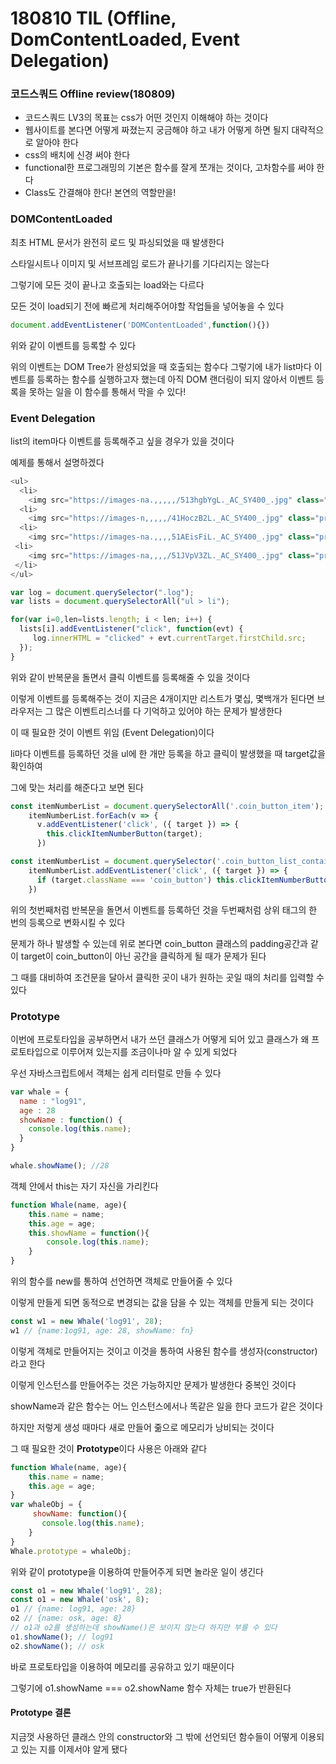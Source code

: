 # 180810 TIL (Offline, DomContentLoaded, Event Delegation)

### 코드스쿼드 Offline review(180809)

- 코드스쿼드 LV3의 목표는 css가 어떤 것인지 이해해야 하는 것이다
- 웹사이트를 본다면 어떻게 짜졌는지 궁금해야 하고 내가 어떻게 하면 될지 대략적으로 알아야 한다
- css의 배치에 신경 써야 한다
- functional한 프로그래밍의 기본은 함수를 잘게 쪼개는 것이다, 고차함수를 써야 한다
- Class도 간결해야 한다! 본연의 역할만을!



### DOMContentLoaded

최초 HTML 문서가 완전히 로드 및 파싱되었을 때 발생한다

스타일시트나 이미지 및 서브프레임 로드가 끝나기를 기다리지는 않는다

그렇기에 모든 것이 끝나고 호출되는 load와는 다르다

모든 것이 load되기 전에 빠르게 처리해주어야할 작업들을 넣어놓을 수 있다

```js
document.addEventListener('DOMContentLoaded',function(){})
```

위와 같이 이벤트를 등록할 수 있다

위의 이벤트는 DOM Tree가 완성되었을 때 호출되는 함수다 그렇기에 내가 list마다 이벤트를 등록하는 함수를 실행하고자 했는데 아직 DOM 랜더링이 되지 않아서 이벤트 등록을 못하는 일을 이 함수를 통해서 막을 수 있다!



### Event Delegation

list의 item마다 이벤트를 등록해주고 싶을 경우가 있을 것이다

예제를 통해서 설명하겠다

```js
<ul>
  <li>
    <img src="https://images-na.,,,,,/513hgbYgL._AC_SY400_.jpg" class="product-image" >    </li>
  <li>
    <img src="https://images-n,,,,,/41HoczB2L._AC_SY400_.jpg" class="product-image" >    </li>
  <li>
    <img src="https://images-na.,,,,51AEisFiL._AC_SY400_.jpg" class="product-image" >  </li>
 <li>
    <img src="https://images-na,,,,/51JVpV3ZL._AC_SY400_.jpg" class="product-image" >
 </li>
</ul>
```

```js
var log = document.querySelector(".log");
var lists = document.querySelectorAll("ul > li");

for(var i=0,len=lists.length; i < len; i++) {
  lists[i].addEventListener("click", function(evt) {
     log.innerHTML = "clicked" + evt.currentTarget.firstChild.src;
  });
}
```

위와 같이 반복문을 돌면서 클릭 이벤트를 등록해줄 수 있을 것이다

이렇게 이벤트를 등록해주는 것이 지금은 4개이지만 리스트가 몇십, 몇백개가 된다면 브라우저는 그 많은 이벤트리스너를 다 기억하고 있어야 하는 문제가 발생한다

이 때 필요한 것이 이벤트 위임 (Event Delegation)이다

li마다 이벤트를 등록하던 것을 ul에 한 개만 등록을 하고 클릭이 발생했을 때 target값을 확인하여

그에 맞는 처리를 해준다고 보면 된다

```js
const itemNumberList = document.querySelectorAll('.coin_button_item');
    itemNumberList.forEach(v => {
      v.addEventListener('click', ({ target }) => {
        this.clickItemNumberButton(target);
      })
```

```js
const itemNumberList = document.querySelector('.coin_button_list_container');
    itemNumberList.addEventListener('click', ({ target }) => {
      if (target.className === 'coin_button') this.clickItemNumberButton(target);
    })
```

위의 첫번째처럼 반복문을 돌면서 이벤트를 등록하던 것을 두번째처럼 상위 태그의 한 번의 등록으로 변화시킬 수 있다

문제가 하나 발생할 수 있는데 위로 본다면 coin_button 클래스의 padding공간과 같이 target이 coin_button이 아닌 공간을 클릭하게 될 때가 문제가 된다

그 때를 대비하여 조건문을 달아서 클릭한 곳이 내가 원하는 곳일 때의 처리를 입력할 수 있다



### Prototype

이번에 프로토타입을 공부하면서 내가 쓰던 클래스가 어떻게 되어 있고 클래스가 왜 프로토타입으로 이루어져 있는지를 조금이나마 알 수 있게 되었다

우선 자바스크립트에서 객체는 쉽게 리터럴로 만들 수 있다

```js
var whale = {
  name : "log91",
  age : 28
  showName : function() {
    console.log(this.name);
  }
}

whale.showName(); //28
```

객체 안에서 this는 자기 자신을 가리킨다

```js
function Whale(name, age){
    this.name = name;
    this.age = age;
    this.showName = function(){
        console.log(this.name);
    }
}
```

위의 함수를 new를 통하여 선언하면 객체로 만들어줄 수 있다

이렇게 만들게 되면 동적으로 변경되는 값을 담을 수 있는 객체를 만들게 되는 것이다

```js
const w1 = new Whale('log91', 28);
w1 // {name:1og91, age: 28, showName: fn}
```

이렇게 객체로 만들어지는 것이고 이것을 통하여 사용된 함수를 생성자(constructor)라고 한다

이렇게 인스턴스를 만들어주는 것은 가능하지만 문제가 발생한다 중복인 것이다

showName과 같은 함수는 어느 인스턴스에서나 똑같은 일을 한다 코드가 같은 것이다

하지만 저렇게 생성 때마다 새로 만들어 줆으로 메모리가 낭비되는 것이다

그 때 필요한 것이 **Prototype**이다 사용은 아래와 같다

```js
function Whale(name, age){
    this.name = name;
    this.age = age;
}
var whaleObj = {
     showName: function(){
       console.log(this.name);
    }
}
Whale.prototype = whaleObj;
```

위와 같이 prototype을 이용하여 만들어주게 되면 놀라운 일이 생긴다

```js
const o1 = new Whale('log91', 28);
const o1 = new Whale('osk', 8);
o1 // {name: log91, age: 28}
o2 // {name: osk, age: 8}
// o1과 o2를 생성하는데 showName()은 보이지 않는다 하지만 부를 수 있다
o1.showName(); // log91
o2.showName(); // osk
```

바로 프로토타입을 이용하여 메모리를 공유하고 있기 때문이다

그렇기에 o1.showName === o2.showName 함수 자체는 true가 반환된다



#### Prototype 결론

지금껏 사용하던 클래스 안의 constructor와 그 밖에 선언되던 함수들이 어떻게 이용되고 있는 지를 이제서야 알게 됐다